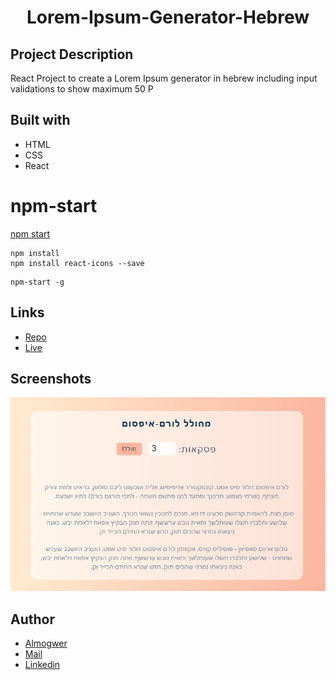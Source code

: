 <h1 align="center">Lorem-Ipsum-Generator-Hebrew</h1>

## Project Description

React Project to create a Lorem Ipsum generator in hebrew including input validations to show maximum 50 P

## Built with

- HTML
- CSS
- React

# npm-start

[npm start](https://docs.npmjs.com/cli/v7/commands/npm-start)

```
npm install
npm install react-icons --save
```

```
npm-start -g

```

## Links

- [Repo](https://github.com/AlmogWer/lorem-ipsum-generator-hebrew "Tabs Repo")
- [Live](https://almogwer-lorem-ipsum-generator.netlify.app/ "Live View")

## Screenshots

![](img/Capture.PNG "Home Page")

## Author

- [Almogwer](https://github.com/almogwer)
- [Mail](mailto:Almogish@gmail.com?Subject=Hi% "Hi!")
- [Linkedin](https://www.linkedin.com/in/almogwertzberger/)

